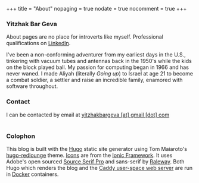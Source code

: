 +++
title = "About"
nopaging = true
nodate = true
nocomment = true
+++

### Yitzhak Bar Geva

 About pages are no place for introverts like myself. Professional qualifications on [LinkedIn](https://www.linkedin.com/in/yitzhakbg).


 I've been a non-conforming adventurer from my earliest days in the U.S., tinkering with vacuum tubes and antennas back in the 1950's while the kids on the block played ball. My passion for computing began in 1966 and has never waned. I made Aliyah (literally _Going up_) to Israel at age 21 to become a combat soldier, a settler and raise an incredible family, enamored with software throughout.

### Contact

<p>I can be contacted by email at <a href="mailto:yitzhakbargeva@gmail.com">yitzhakbargeva [at] gmail [dot] com</a>
<h1 class="social-me">
  <a title="Github" href="https://github.com/yitzhakbg"><i class="ion-social-octocat"></i></a>
  <a title="Twitter" href="https://twitter.com/yitzhakbg"><i class="ion-social-twitter"></i></a>
  <a title="LinkedIn" href="https://www.linkedin.com/in/yitzhakbg"><i class="ion-social-linkedin-outline"></i></a>
</h1></p>

### Colophon

This blog is built with the [Hugo](http://gohugo.io) static site generator using Tom Maiaroto's [hugo-redlounge](https://github.com/tmaiaroto/hugo-redlounge/) theme. [Icons](http://ionicons.com/) are from the [Ionic Framework](http://ionicframework.com/).  It uses Adobe's open sourced [Source Serif Pro](https://github.com/adobe-fonts/source-serif-pro) and sans-serif by [Raleway](https://github.com/theleagueof/raleway). Both Hugo which renders the blog and the [Caddy user-space web server](https://caddyserver.com/) are run in [Docker](https://www.docker.com/) containers.
